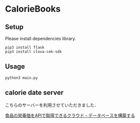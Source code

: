 # CalorieBooks

## Setup

Please install dependencies library.

```
pip3 install flask
pip3 install clova-cek-sdk
```

## Usage

```
python3 main.py
```

## calorie date server

こちらのサーバーを利用させていただきました．

[食品の栄養価をAPIで取得できるクラウド・データベースを構築する](https://qiita.com/nkjm/items/53a0bb172d12ad169493)
